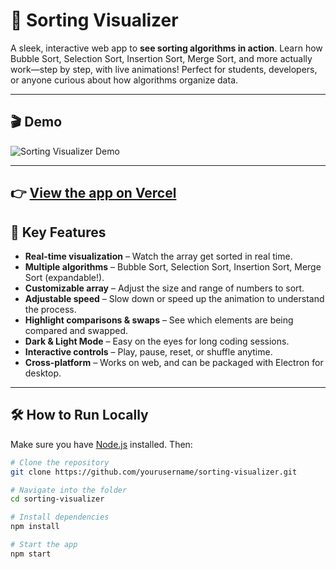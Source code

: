 # 🚀 Sorting Visualizer

A sleek, interactive web app to **see sorting algorithms in action**. Learn how Bubble Sort, Selection Sort, Insertion Sort, Merge Sort, and more actually work—step by step, with live animations! Perfect for students, developers, or anyone curious about how algorithms organize data.  

---

## 🎬 Demo

![Sorting Visualizer Demo](https://s3.ezgif.com/tmp/ezgif-3aece1cbc9b9b1.gif)

---
👉 [View the app on Vercel](https://sorting-visualizer-kohl-two.vercel.app/)
---

## 🔑 Key Features

- **Real-time visualization** – Watch the array get sorted in real time.  
- **Multiple algorithms** – Bubble Sort, Selection Sort, Insertion Sort, Merge Sort (expandable!).  
- **Customizable array** – Adjust the size and range of numbers to sort.  
- **Adjustable speed** – Slow down or speed up the animation to understand the process.  
- **Highlight comparisons & swaps** – See which elements are being compared and swapped.  
- **Dark & Light Mode** – Easy on the eyes for long coding sessions.  
- **Interactive controls** – Play, pause, reset, or shuffle anytime.  
- **Cross-platform** – Works on web, and can be packaged with Electron for desktop.  
---

## 🛠 How to Run Locally

Make sure you have [Node.js](https://nodejs.org) installed. Then:

```bash
# Clone the repository
git clone https://github.com/yourusername/sorting-visualizer.git

# Navigate into the folder
cd sorting-visualizer

# Install dependencies
npm install

# Start the app
npm start

